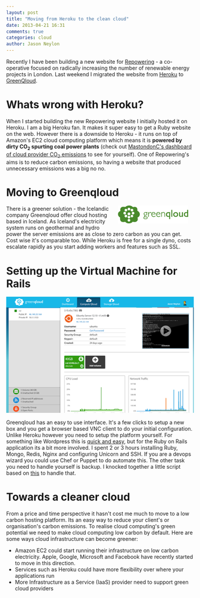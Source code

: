 ```yaml
---
layout: post
title: "Moving from Heroku to the clean cloud"
date: 2013-04-21 16:31
comments: true
categories: cloud
author: Jason Neylon
---
```

Recently I have been building a new website for [Repowering](http://www.repowering.org.uk) - a co-operative focused on radically increasing the number of renewable energy projects in London. Last weekend I migrated the website from [Heroku](http://www.heroku.com) to [GreenQloud](http://www.greenqloud.com).

Whats wrong with Heroku?
========================

When I started building the new Repowering website I initially hosted it on Heroku. I am a big Heroku fan. It makes it super easy to get a Ruby website on the web. However there is a downside to Heroku - it runs on top of Amazon's EC2 cloud computing platform which means it is <strong>powered by dirty CO<sub>2</sub> spurting coal power plants</strong> (check out [MastondonC's dashboard of cloud provider CO<sub>2</sub> emissions](https://www.mastodonc.com/dashboard) to see for yourself). One of Repowering's aims is to reduce carbon emissions, so having a website that produced unnecessary emissions was a big no no. 

Moving to Greenqloud
====================

<div style="margin: 0px 15px; margin-bottom:10px; float: right"><img src="/images/posts/greenqloud-logo-small.png" alt="Greenqloud logo"></div>

There is a greener solution - the Icelandic company Greenqloud offer cloud hosting based in Iceland. As Iceland's electricity system runs on geothermal and hydro power the server emissions are as close to zero carbon as you can get. Cost wise it's comparable too. While Heroku is free for a single dyno, costs escalate rapidly as you start adding workers and features such as SSL. 

Setting up the Virtual Machine for Rails
========================================

<img src="/images/posts/greenqloud-dashboard.png" alt="Greenqloud dashboard">

Greenqloud has an easy to use interface. It's a few clicks to setup a new box and you get a browser based VNC client to do your initial configuration. Unlike Heroku however you need to setup the platform yourself. For something like Wordpress this is [quick and easy](http://support.greenqloud.com/entries/22163871-Getting-started-with-GreenQloud-Part-1), but for the Ruby on Rails application its a bit more involved. I spent 2 or 3 hours installing Ruby, Mongo, Redis, Nginx and configuring Unicorn and SSH. If you are a devops wizard you could use Chef or Puppet to do automate this. The other task you need to handle yourself is backup. I knocked together a little script based on [this](https://github.com/billturner/simple-s3-backup) to handle that. 

Towards a cleaner cloud
=======================

From a price and time perspective it hasn't cost me much to move to a low carbon hosting platform. Its an easy way to reduce your client's or organisation's carbon emissions. To realise cloud computing's green potential we need to make cloud computing low carbon by default. Here are some ways cloud infrastructure can become greener:

* Amazon EC2 could start running their infrastructure on low carbon electricity. Apple, Google, Microsoft and Facebook have recently started to move in this direction.
* Services such as Heroku could have more flexibility over where your applications run
* More Infrastructure as a Service (IaaS) provider need to support green cloud providers
